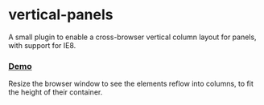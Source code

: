 vertical-panels
===============

A small plugin to enable a cross-browser vertical column layout for panels, with support for IE8.

### [Demo](https://rawgit.com/huttj/vertical-panels/master/demo/random-demo.html)

Resize the browser window to see the elements reflow into columns, to fit the height of their container.
